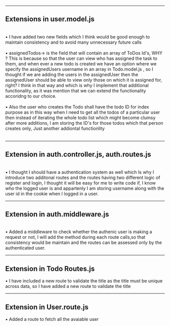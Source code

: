 
<hr>
<h2>Extensions in user.model.js</h2><br>
• I have added two new fields which I think would be good enough to maintain consistency and to avoid many unnecessary future calls<br><br>
• assignedTodos-> is the field that will contain an array of ToDos Id's, WHY ? This is because so that the user can view who has assigned the task to them, and when ever a new todo is created we have an option where we specify the assignedUsers username in an array in Todo.model.js , so I thought if we are adding the users in the assignedUser then the assignedUser should be able to view only those on which it is assigned for, right? I think in that way and which is why I implement that additional functionality, as it was mention that we can extend the functionality accoridng to our choice.<br><br>
• Also the user who creates the Todo shall have the todo ID for index purpose as in this way when I need to get all the todos of a particular user then instead of iterating the whole todo list which might become clumsy after more additions, I am storing the ID's for those todos which that person creates only, Just another addiontal functionlity <br><br>

<hr>
<h2> Extension in auth.controller.js, auth.routes.js</h2>
<br>
• I thought I should have a authentication system as well which Is why I introduce two additonal routes and the routes having two different logic of register and login, I thought it will be easy for me to write code if, I know who the logged user is and appartenly I am storing username along with the user id in the cookie when I logged in a user.

<hr>
<h2> Extension in auth.middleware.js</h2>
<br>
• Added a middleware to check whether the authenic user is making a request or not, I will add the method during each route calls,so that consistency would be maintain and the routes can be assessed only by the authenticated user.

<hr>
<h2>Extension in Todo Routes.js</h2>
• I have included a new route to validate the title as the title must be unique across data, so I have added a new route to validate the title

<hr>
<h2>Extension in User.route.js</h2>
• Added a route to fetch all the avaiable user 